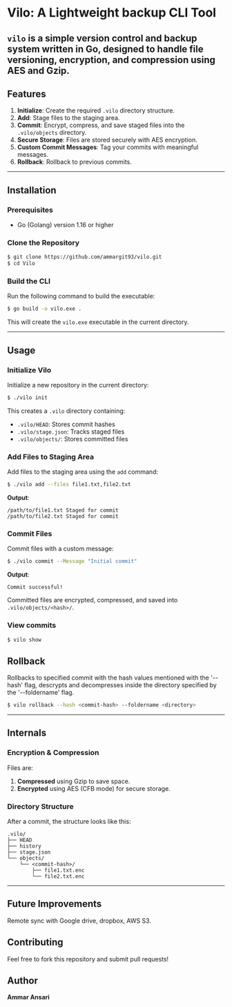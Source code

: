 # Vilo: A Lightweight backup CLI Tool

`vilo` is a simple version control and backup system written in Go, designed to handle file versioning, encryption, and compression using AES and Gzip.
---

## Features
1. **Initialize**: Create the required `.vilo` directory structure.
2. **Add**: Stage files to the staging area.
3. **Commit**: Encrypt, compress, and save staged files into the `.vilo/objects` directory.
4. **Secure Storage**: Files are stored securely with AES encryption.
5. **Custom Commit Messages**: Tag your commits with meaningful messages.
6. **Rollback**: Rollback to previous commits.
---

## Installation
### Prerequisites
- Go (Golang) version 1.16 or higher

### Clone the Repository
```bash
$ git clone https://github.com/ammargit93/vilo.git
$ cd Vilo
```

### Build the CLI
Run the following command to build the executable:
```bash
$ go build -o vilo.exe .
```

This will create the `vilo.exe` executable in the current directory.

---

## Usage
### Initialize Vilo
Initialize a new repository in the current directory:
```bash
$ ./vilo init
```
This creates a `.vilo` directory containing:
- `.vilo/HEAD`: Stores commit hashes
- `.vilo/stage.json`: Tracks staged files
- `.vilo/objects/`: Stores committed files

### Add Files to Staging Area
Add files to the staging area using the `add` command:
```bash
$ ./vilo add --files file1.txt,file2.txt
```
**Output**:
```
/path/to/file1.txt Staged for commit
/path/to/file2.txt Staged for commit
```

### Commit Files
Commit files with a custom message:
```bash
$ ./vilo commit --Message "Initial commit"
```
**Output**:
```
Commit successful!
```

Committed files are encrypted, compressed, and saved into `.vilo/objects/<hash>/`.

### View commits
```bash
$ vilo show
```
## Rollback
Rollbacks to specified commit with the hash values mentioned with the '--hash' flag, descrypts and decompresses inside the directory specified by the '--foldername' flag.
```bash
$ vilo rollback --hash <commit-hash> --foldername <directory>
```
---

## Internals
### Encryption & Compression
Files are:
1. **Compressed** using Gzip to save space.
2. **Encrypted** using AES (CFB mode) for secure storage.

### Directory Structure
After a commit, the structure looks like this:
```
.vilo/
├── HEAD
├── history
├── stage.json
└── objects/
    └── <commit-hash>/
        ├── file1.txt.enc
        └── file2.txt.enc
```
---

## Future Improvements
Remote sync with Google drive, dropbox, AWS S3.

## Contributing
Feel free to fork this repository and submit pull requests!


## Author
**Ammar Ansari**
